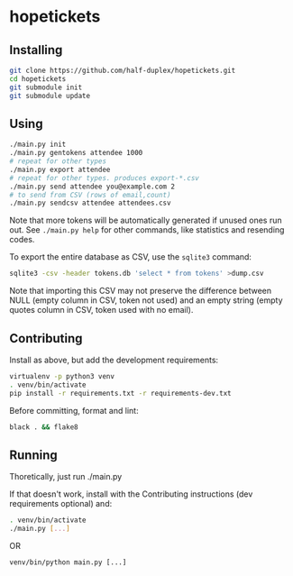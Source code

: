 # hopetickets

## Installing
```sh
git clone https://github.com/half-duplex/hopetickets.git
cd hopetickets
git submodule init
git submodule update
```

## Using
```sh
./main.py init
./main.py gentokens attendee 1000
# repeat for other types
./main.py export attendee
# repeat for other types. produces export-*.csv
./main.py send attendee you@example.com 2
# to send from CSV (rows of email,count)
./main.py sendcsv attendee attendees.csv
```
Note that more tokens will be automatically generated if unused ones run out.
See `./main.py help` for other commands, like statistics and resending codes.

To export the entire database as CSV, use the `sqlite3` command:
```sh
sqlite3 -csv -header tokens.db 'select * from tokens' >dump.csv
```
Note that importing this CSV may not preserve the difference between NULL
(empty column in CSV, token not used) and an empty string (empty quotes column
in CSV, token used with no email).

## Contributing
Install as above, but add the development requirements:
```sh
virtualenv -p python3 venv
. venv/bin/activate
pip install -r requirements.txt -r requirements-dev.txt
```
Before committing, format and lint:
```sh
black . && flake8
```

## Running
Thoretically, just run ./main.py

If that doesn't work, install with the Contributing instructions (dev
requirements optional) and:

```sh
. venv/bin/activate
./main.py [...]
```

OR

```
venv/bin/python main.py [...]
```
